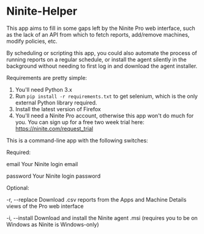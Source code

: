 # Ninite-Helper
This app aims to fill in some gaps left by the Ninite Pro web interface,
such as the lack of an API from which to fetch reports, add/remove machines, modify policies, etc.

By scheduling or scripting this app, you could also automate the process of
running reports on a regular schedule, or install the agent silently in the background
without needing to first log in and download the agent installer.


Requirements are pretty simple:
1. You'll need Python 3.x
2. Run `pip install -r requirements.txt` to get selenium, which is the only external Python library required.
3. Install the latest version of Firefox
4. You'll need a Ninite Pro account, otherwise this app won't do much for you. You can sign up for a free two week trial here: https://ninite.com/request_trial

This is a command-line app with the following switches:

Required:

email       Your Ninite login email

password    Your Ninite login password


Optional:

-r, --replace    Download .csv reports from the Apps and Machine Details views of the Pro web interface

-i, --install    Download and install the Ninite agent .msi (requires you to be on Windows as Ninite is Windows-only)

